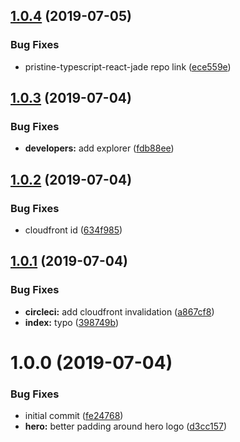 ## [1.0.4](https://github.com/etclabscore/jade-website/compare/1.0.3...1.0.4) (2019-07-05)


### Bug Fixes

* pristine-typescript-react-jade repo link ([ece559e](https://github.com/etclabscore/jade-website/commit/ece559e))

## [1.0.3](https://github.com/etclabscore/jade-website/compare/1.0.2...1.0.3) (2019-07-04)


### Bug Fixes

* **developers:** add explorer ([fdb88ee](https://github.com/etclabscore/jade-website/commit/fdb88ee))

## [1.0.2](https://github.com/etclabscore/jade-website/compare/1.0.1...1.0.2) (2019-07-04)


### Bug Fixes

* cloudfront id ([634f985](https://github.com/etclabscore/jade-website/commit/634f985))

## [1.0.1](https://github.com/etclabscore/jade-website/compare/1.0.0...1.0.1) (2019-07-04)


### Bug Fixes

* **circleci:** add cloudfront invalidation ([a867cf8](https://github.com/etclabscore/jade-website/commit/a867cf8))
* **index:** typo ([398749b](https://github.com/etclabscore/jade-website/commit/398749b))

# 1.0.0 (2019-07-04)


### Bug Fixes

* initial commit ([fe24768](https://github.com/etclabscore/jade-website/commit/fe24768))
* **hero:** better padding around hero logo ([d3cc157](https://github.com/etclabscore/jade-website/commit/d3cc157))
